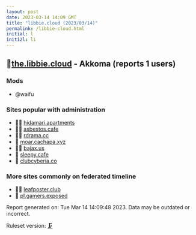 ```yaml
---
layout: post
date: 2023-03-14 14:09 GMT
title: "libbie.cloud (2023/03/14)"
permalink: /libbie-cloud.html
initial: l
initi2l: li
---
```


## 🦝[the.libbie.cloud](https://the.libbie.cloud) - Akkoma (reports 1 users)

### Mods
 * @waifu

### Sites popular with administration

* 🦝🧸 [hidamari.apartments](/hidamari-apartments.html)
* 🦝🧸 [asbestos.cafe](/asbestos-cafe.html)
* 🦝🧸 [rdrama.cc](/rdrama-cc.html)
* 🐘 [moar.cachapa.xyz](/moar-cachapa-xyz.html)
* 🦝🧸 [bajax.us](/bajax-us.html)
* 🦝 [sleepy.cafe](/sleepy-cafe.html)
* 🦝 [clubcyberia.co](/clubcyberia-co.html)

### More sites commonly on federated timeline

* 🦝🧸 [leafposter.club](/leafposter-club.html)
* 🐘 [pl.gamers.exposed](/pl-gamers-exposed.html)

Report generated on: Tue Mar 14 14:09:48 2023. Data may be outdated or incorrect.

Ruleset version: [🗜](/version-clamp)
